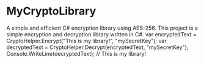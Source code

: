 # MyCryptoLibrary
A simple and efficient C# encryption library using AES-256.
This project is a simple encryption and decryption library written in C#.
var encryptedText = CryptoHelper.Encrypt("This is my library!", "mySecretKey");
var decryptedText = CryptoHelper.Decrypt(encryptedText, "mySecretKey");
Console.WriteLine(decryptedText); // This is my library!
